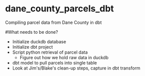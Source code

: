 # dane_county_parcels_dbt
Compiling parcel data from Dane County in dbt

#What needs to be done?
- Initialize duckdb database
- Initialize dbt project
- Script python retrieval of parcel data
  - Figure out how we hold raw data in duckdb
- dbt model to pull parcels into single table
- Look at Jim's/Blake's clean-up steps, capture in dbt transform